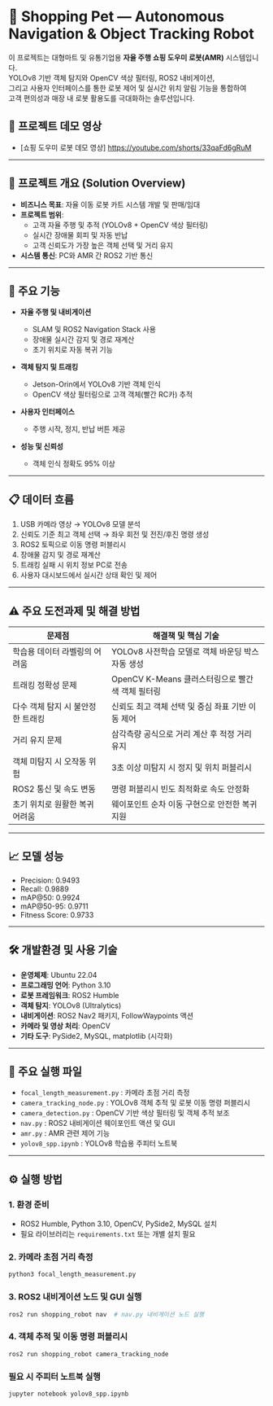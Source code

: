 # 🛒 Shopping Pet — Autonomous Navigation & Object Tracking Robot

이 프로젝트는 대형마트 및 유통기업용 **자율 주행 쇼핑 도우미 로봇(AMR)** 시스템입니다.  
YOLOv8 기반 객체 탐지와 OpenCV 색상 필터링, ROS2 내비게이션,  
그리고 사용자 인터페이스를 통한 로봇 제어 및 실시간 위치 알림 기능을 통합하여  
고객 편의성과 매장 내 로봇 활용도를 극대화하는 솔루션입니다.

## 🎥 프로젝트 데모 영상

- [쇼핑 도우미 로봇 데모 영상] https://youtube.com/shorts/33qaFd6gRuM

---

## 📌 프로젝트 개요 (Solution Overview)

- **비즈니스 목표**: 자율 이동 로봇 카트 시스템 개발 및 판매/임대  
- **프로젝트 범위**:  
  - 고객 자율 주행 및 추적 (YOLOv8 + OpenCV 색상 필터링)  
  - 실시간 장애물 회피 및 자동 반납  
  - 고객 신뢰도가 가장 높은 객체 선택 및 거리 유지  
- **시스템 통신**: PC와 AMR 간 ROS2 기반 통신
  
---

## 🚀 주요 기능

- **자율 주행 및 내비게이션**  
  - SLAM 및 ROS2 Navigation Stack 사용  
  - 장애물 실시간 감지 및 경로 재계산  
  - 초기 위치로 자동 복귀 기능

- **객체 탐지 및 트래킹**  
  - Jetson-Orin에서 YOLOv8 기반 객체 인식  
  - OpenCV 색상 필터링으로 고객 객체(빨간 RC카) 추적  

- **사용자 인터페이스**  
  - 주행 시작, 정지, 반납 버튼 제공  

- **성능 및 신뢰성**  
  - 객체 인식 정확도 95% 이상
    
---

## 📋 데이터 흐름

1. USB 카메라 영상 → YOLOv8 모델 분석  
2. 신뢰도 기준 최고 객체 선택 → 좌우 회전 및 전진/후진 명령 생성  
3. ROS2 토픽으로 이동 명령 퍼블리시  
4. 장애물 감지 및 경로 재계산  
5. 트래킹 실패 시 위치 정보 PC로 전송  
6. 사용자 대시보드에서 실시간 상태 확인 및 제어

---

## ⚠ 주요 도전과제 및 해결 방법

| 문제점                            | 해결책 및 핵심 기술                                |
|----------------------------------|--------------------------------------------------|
| 학습용 데이터 라벨링의 어려움    | YOLOv8 사전학습 모델로 객체 바운딩 박스 자동 생성 |
| 트래킹 정확성 문제                | OpenCV K-Means 클러스터링으로 빨간색 객체 필터링 |
| 다수 객체 탐지 시 불안정한 트래킹 | 신뢰도 최고 객체 선택 및 중심 좌표 기반 이동 제어 |
| 거리 유지 문제                    | 삼각측량 공식으로 거리 계산 후 적정 거리 유지    |
| 객체 미탐지 시 오작동 위험       | 3초 이상 미탐지 시 정지 및 위치 퍼블리시          |
| ROS2 통신 및 속도 변동           | 명령 퍼블리시 빈도 최적화로 속도 안정화          |
| 초기 위치로 원활한 복귀 어려움   | 웨이포인트 순차 이동 구현으로 안전한 복귀 지원    |

---

## 📈 모델 성능

- Precision: 0.9493  
- Recall: 0.9889  
- mAP@50: 0.9924  
- mAP@50-95: 0.9711  
- Fitness Score: 0.9733

---

## 🛠 개발환경 및 사용 기술

- **운영체제**: Ubuntu 22.04  
- **프로그래밍 언어**: Python 3.10  
- **로봇 프레임워크**: ROS2 Humble  
- **객체 탐지**: YOLOv8 (Ultralytics)  
- **내비게이션**: ROS2 Nav2 패키지, FollowWaypoints 액션  
- **카메라 및 영상 처리**: OpenCV  
- **기타 도구**: PySide2, MySQL, matplotlib (시각화)  

---

## 📁 주요 실행 파일

- `focal_length_measurement.py` : 카메라 초점 거리 측정  
- `camera_tracking_node.py` : YOLOv8 객체 추적 및 로봇 이동 명령 퍼블리시  
- `camera_detection.py` : OpenCV 기반 색상 필터링 및 객체 추적 보조
- `nav.py` : ROS2 내비게이션 웨이포인트 액션 및 GUI  
- `amr.py` : AMR 관련 제어 기능
- `yolov8_spp.ipynb` : YOLOv8 학습용 주피터 노트북

---

## ⚙️ 실행 방법

### 1. 환경 준비

- ROS2 Humble, Python 3.10, OpenCV, PySide2, MySQL 설치  
- 필요 라이브러리는 `requirements.txt` 또는 개별 설치 필요  

### 2. 카메라 초점 거리 측정

```bash
python3 focal_length_measurement.py
```
### 3. ROS2 내비게이션 노드 및 GUI 실행
```bash
ros2 run shopping_robot nav  # nav.py 내비게이션 노드 실행
```

### 4. 객체 추적 및 이동 명령 퍼블리시
```bash
ros2 run shopping_robot camera_tracking_node
```

### 필요 시 주피터 노트북 실행
```bash
jupyter notebook yolov8_spp.ipynb
```
